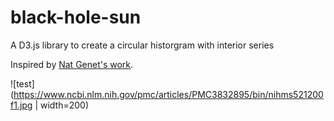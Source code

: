 # black-hole-sun

A D3.js library to create a circular historgram with interior series

Inspired by [Nat Genet's work](https://www.ncbi.nlm.nih.gov/pubmed/24076602).

![test](https://www.ncbi.nlm.nih.gov/pmc/articles/PMC3832895/bin/nihms521200f1.jpg | width=200)



